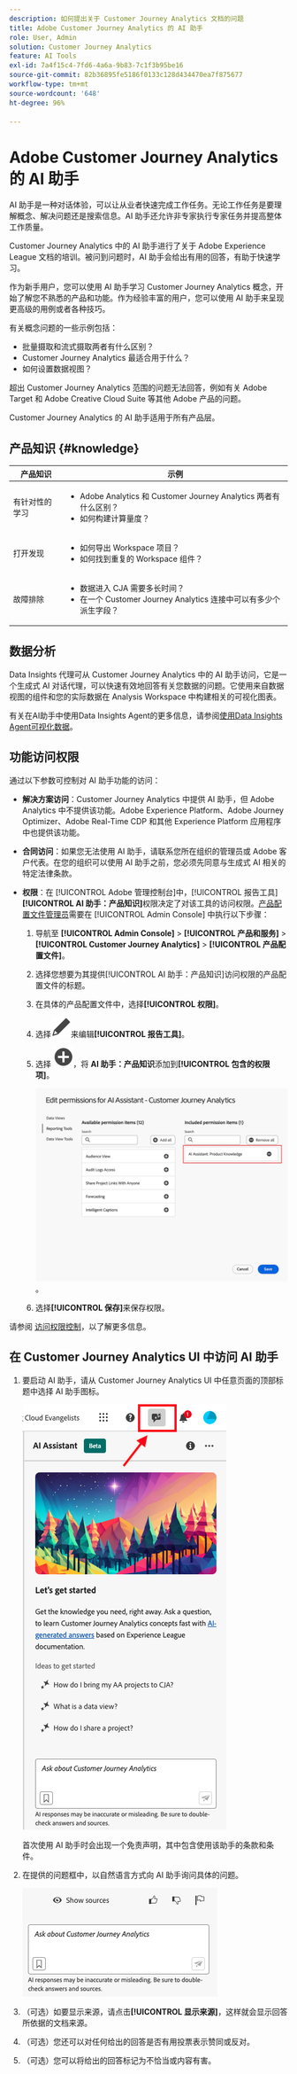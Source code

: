 ```yaml
---
description: 如何提出关于 Customer Journey Analytics 文档的问题
title: Adobe Customer Journey Analytics 的 AI 助手
role: User, Admin
solution: Customer Journey Analytics
feature: AI Tools
exl-id: 7a4f15c4-7fd6-4a6a-9b83-7c1f3b95be16
source-git-commit: 82b36895fe5186f0133c128d434470ea7f875677
workflow-type: tm+mt
source-wordcount: '648'
ht-degree: 96%

---
```



# Adobe Customer Journey Analytics 的 AI 助手

AI 助手是一种对话体验，可以让从业者快速完成工作任务。无论工作任务是要理解概念、解决问题还是搜索信息。AI 助手还允许非专家执行专家任务并提高整体工作质量。

Customer Journey Analytics 中的 AI 助手进行了关于 Adobe Experience League 文档的培训。被问到问题时，AI 助手会给出有用的回答，有助于快速学习。

作为新手用户，您可以使用 AI 助手学习 Customer Journey Analytics 概念，开始了解您不熟悉的产品和功能。作为经验丰富的用户，您可以使用 AI 助手来呈现更高级的用例或者各种技巧。

有关概念问题的一些示例包括：

* 批量摄取和流式摄取两者有什么区别？
* Customer Journey Analytics 最适合用于什么？
* 如何设置数据视图？

超出 Customer Journey Analytics 范围的问题无法回答，例如有关 Adobe Target 和 Adobe Creative Cloud Suite 等其他 Adobe 产品的问题。

Customer Journey Analytics 的 AI 助手适用于所有产品层。

## 产品知识 {#knowledge}

| 产品知识 | 示例 |
| --- | --- |
| 有针对性的学习 | <ul><li>Adobe Analytics 和 Customer Journey Analytics 两者有什么区别？</li><li>如何构建计算量度？</li></ul> |
| 打开发现 | <ul><li>如何导出 Workspace 项目？</li><li>如何找到重复的 Workspace 组件？</li></ul> |
| 故障排除 | <ul><li>数据进入 CJA 需要多长时间？</li><li>在一个 Customer Journey Analytics 连接中可以有多少个派生字段？</li></ul> |

## 数据分析

Data Insights 代理可从 Customer Journey Analytics 中的 AI 助手访问，它是一个生成式 AI 对话代理，可以快速有效地回答有关您数据的问题。它使用来自数据视图的组件和您的实际数据在 Analysis Workspace 中构建相关的可视化图表。

有关在AI助手中使用Data Insights Agent的更多信息，请参阅[使用Data Insights Agent可视化数据](/help/data-analysis-ai.md)。

## 功能访问权限

通过以下参数可控制对 AI 助手功能的访问：

* **解决方案访问**：Customer Journey Analytics 中提供 AI 助手，但 Adobe Analytics 中不提供该功能。Adobe Experience Platform、Adobe Journey Optimizer、Adobe Real-Time CDP 和其他 Experience Platform 应用程序中也提供该功能。

* **合同访问**：如果您无法使用 AI 助手，请联系您所在组织的管理员或 Adobe 客户代表。在您的组织可以使用 AI 助手之前，您必须先同意与生成式 AI 相关的特定法律条款。

* **权限**：在 [!UICONTROL Adobe 管理控制台]中，[!UICONTROL 报告工具] **[!UICONTROL AI 助手：产品知识]**&#x200B;权限决定了对该工具的访问权限。[产品配置文件管理员](https://helpx.adobe.com/cn/enterprise/using/manage-product-profiles.html)需要在 [!UICONTROL Admin Console] 中执行以下步骤：
   1. 导航至 **[!UICONTROL Admin Console]** > **[!UICONTROL 产品和服务]** > **[!UICONTROL Customer Journey Analytics]** > **[!UICONTROL 产品配置文件]**。
   1. 选择您想要为其提供[!UICONTROL AI 助手：产品知识]访问权限的产品配置文件的标题。
   1. 在具体的产品配置文件中，选择&#x200B;**[!UICONTROL 权限]**。
   1. 选择![编辑](/help/assets/icons/Edit.svg)来编辑&#x200B;**[!UICONTROL 报告工具]**。
   1. 选择 ![AddCircle](/help/assets/icons/AddCircle.svg)，将 **AI 助手：产品知识**&#x200B;添加到&#x200B;**[!UICONTROL 包含的权限项]**。

      ![添加权限](assets/ai-assistant-permissions.png)。

   1. 选择&#x200B;**[!UICONTROL 保存]**&#x200B;来保存权限。

请参阅 [访问权限控制](/help/technotes/access-control.md#access-control)，以了解更多信息。

## 在 Customer Journey Analytics UI 中访问 AI 助手

1. 要启动 AI 助手，请从 Customer Journey Analytics UI 中任意页面的顶部标题中选择 AI 助手图标。

   ![AI 助手图标](assets/ai-asst1.png)

   首次使用 AI 助手时会出现一个免责声明，其中包含使用该助手的条款和条件。

1. 在提供的问题框中，以自然语言方式向 AI 助手询问具体的问题。

   ![问题框](assets/ai-asst2.png)

1. （可选）如要显示来源，请点击&#x200B;**[!UICONTROL 显示来源]**，这样就会显示回答所依据的文档来源。

1. （可选）您还可以对任何给出的回答是否有用投票表示赞同或反对。

1. （可选）您可以将给出的回答标记为不恰当或内容有害。
